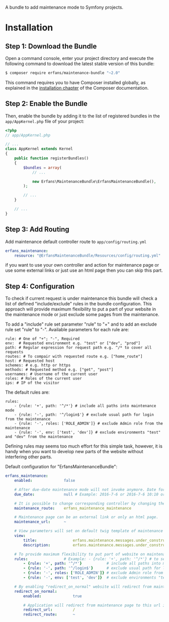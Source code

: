 A bundle to add maintenance mode to Symfony projects.

Installation
============

Step 1: Download the Bundle
---------------------------

Open a command console, enter your project directory and execute the
following command to download the latest stable version of this bundle:

```bash
$ composer require erfans/maintenance-bundle "~2.0"
```

This command requires you to have Composer installed globally, as explained
in the [installation chapter](https://getcomposer.org/doc/00-intro.md)
of the Composer documentation.

Step 2: Enable the Bundle
-------------------------

Then, enable the bundle by adding it to the list of registered bundles
in the `app/AppKernel.php` file of your project:

```php
<?php
// app/AppKernel.php

// ...
class AppKernel extends Kernel
{
    public function registerBundles()
    {
        $bundles = array(
            // ...

            new Erfans\MaintenanceBundle\ErfansMaintenanceBundle(),
        );

        // ...
    }

    // ...
}
```

Step 3: Add Routing
-------------------
Add maintenance default controller route to `app/config/routing.yml`
```Yaml
erfans_maintenance:
    resource: "@ErfansMaintenanceBundle/Resources/config/routing.yml"
```    
if you want to use your own controller and action for maintenance page 
or use some external links or just use an html page then you can skip this part. 

Step 4: Configuration
---------------------
To check if current request is under maintenance this bundle will check
a list of defined "include/exclude" rules in the bundle configuration. 
This approach will provide maximum flexibility to put a part of your website 
in the maintenance mode or just exclude some pages from the maintenance.

To add a "include" rule set parameter "rule" to "+" and to add an exclude
rule set "rule" to "-". Available parameters for each rule are:
```
rule: # One of "+"; "-", Required
env:  # Requested environment e.g. "test" or ["dev", "prod"]
path: # Regular expression for request path e.g. ^/* to cover all requests
routes: # To compair with requested route e.g. ["home_route"]
host: # Requested host
schemes: # e.g. http or https 
methods: # Requested method e.g. ["get", "post"]
usernames: # Username of the current user            
roles: # Roles of the current user               
ips: # IP of the visitor                
```

The default rules are:
```
rules:
    - {rule: '+', path: '^/*'} # include all paths into maintenance mode
    - {rule: '-', path: '^/login$'} # exclude usual path for login from the maintenance
    - {rule: '-', roles: ['ROLE_ADMIN']} # exclude Admin role from the maintenance
    - {rule: '-', env: ['test', 'dev']} # exclude environments "test" and "dev" from the maintenance 
```

Defining rules may seems too much effort for this simple task, however, it is 
handy when you want to develop new parts of the website without interfering other 
parts.

Default configuration for "ErfansMaintenanceBundle":
```Yaml
erfans_maintenance:
    enabled:              false

    # After due-date maintenance mode will not invoke anymore. Date format should be 'YYYY-MM-DD' or 'YYYY-MM-DD HH:MM:SS' or 'YYYY-MM-DD HH:MM:SS +/-TT:TT' or timestamp
    due_date:             null # Example: 2016-7-6 or 2016-7-6 10:10 or 2016-7-6 10:10:10 +02:00 or 1467763200

    # It is possible to change corresponding controller by changing the route name.
    maintenance_route:    erfans_maintenance_maintenance

    # Maintenance page can be an external link or only an html page.
    maintenance_url:      ~

    # View parameters will set on default twig template of maintenance bundle. These values will translate before rendering
    view:
        title:                erfans.maintenance.messages.under_construction.title
        description:          erfans.maintenance.messages.under_construction.description

    # To provide maximum flexibility to put part of website on maintenance mode by defining 'include' or 'exclude' rules.
    rules:                # Example: - {rule: '+', path: '^/*'} # to set maintenance mode for whole website
        - {rule: '+', path: '^/*'}           # include all paths into maintenance mode
        - {rule: '-', path: '^/login$'}      # exclude usual path for login from maintenance
        - {rule: '-', roles: ['ROLE_ADMIN']} # exclude Admin role from maintenance
        - {rule: '-', env: ['test', 'dev']}  # exclude environments "test" and "dev" from maintenance

    # By enabling "redirect_on_normal" website will redirect from maintenance page if maintenance mode is disabled.
    redirect_on_normal:
        enabled:              true

        # Application will redirect from maintenance page to this url if maintenance_mode is false. You can only set one of redirect_url or redirect_route
        redirect_url:         /
        redirect_route:       ~
```        
